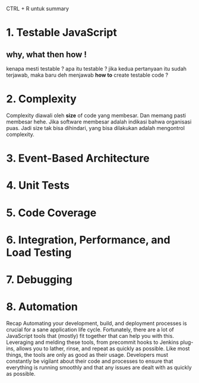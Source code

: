 CTRL + R untuk summary

# 1. Testable JavaScript

## why, what then how !
kenapa mesti testable ?
apa itu testable ?
jika kedua pertanyaan itu sudah terjawab, maka baru deh menjawab
**how to** create testable code ?

# 2. Complexity
Complexity diawali oleh **size** of code yang membesar.
Dan memang pasti membesar hehe.
Jika software membesar adalah indikasi bahwa organisasi puas.
Jadi size tak bisa dihindari, yang bisa dilakukan adalah mengontrol complexity.

# 3. Event-Based Architecture


# 4. Unit Tests


# 5. Code Coverage


# 6. Integration, Performance, and Load Testing


# 7. Debugging


# 8. Automation
Recap
Automating your development, build, and deployment processes is crucial for a sane application life cycle. Fortunately, there are a lot of JavaScript tools that (mostly) fit together that can help you with this. Leveraging and melding these tools, from precommit hooks to Jenkins plug-ins, allows you to lather, rinse, and repeat as quickly as possible. Like most things, the tools are only as good as their usage. Developers must constantly be vigilant about their code and processes to ensure that everything is running smoothly and that any issues are dealt with as quickly as possible.